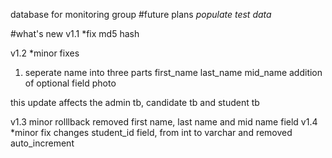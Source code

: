 database for monitoring group
#future plans
*populate test data*

#what's new
v1.1
*fix md5 hash

v1.2
*minor fixes
1. seperate name into three parts
first_name
last_name
mid_name
addition of optional field photo

this update affects the admin tb, candidate tb and student tb

v1.3 minor rolllback
removed first name, last name and mid name field
v1.4
*minor fix
changes student_id field, from int to varchar and removed auto_increment 
